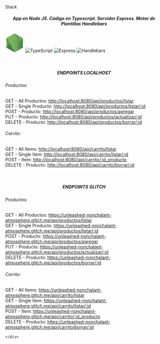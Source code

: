 <div class='container'>
  <div class='card'>
    <div class='card-header'>
      Stack
    </div>
    <div class='card-body'>
      <h5 class='card-title' style='text-align: center;'>App en Node JS. Código en Typescript. Servidor Express. Motor
        de Plantillas Handlebars</h5>
      <div class='iconRow'>
        <img
          src='https://raw.githubusercontent.com/github/explore/80688e429a7d4ef2fca1e82350fe8e3517d3494d/topics/nodejs/nodejs.png'
          width='60'
          height='60'
          alt='Node JS'
        />
        <img
          src='https://upload.wikimedia.org/wikipedia/commons/thumb/4/4c/Typescript_logo_2020.svg/1200px-Typescript_logo_2020.svg.png'
          width='60'
          height='60'
          alt='TypeScript'
        />
        <img
          src='https://scontent.faep14-2.fna.fbcdn.net/v/t1.6435-9/cp0/e15/q65/p64x64/94883637_107480410948830_6157616113157931008_n.jpg?_nc_cat=109&ccb=1-5&_nc_sid=85a577&efg=eyJpIjoidCJ9&_nc_eui2=AeFFuImFWiug3AzX1sdu7FtZmJg6Qrmz_AOYmDpCubP8A1u-Kw75XvBNEdua0WEcIhw&_nc_ohc=rpXZUc5ybKoAX9Sh7Z8&_nc_ht=scontent.faep14-2.fna&oh=357ad8f20bb50b79f08e39e47e6eb54b&oe=614C09C9'
          width='60'
          height='60'
          alt='Express'
        />
        <img
          src='https://i0.wp.com/blog.fossasia.org/wp-content/uploads/2017/07/handlebars-js.png?w=500&ssl=1'
          width='60'
          height='60'
          alt='Handlebars'
        />
      </div>
      <div>
        <BR />
        <br />
        <h5 style='text-align: center;'>ENDPOINTS LOCALHOST</h5>
        <h6>Productos:</h6>
        <div class='alert alert-success' role='alert'>
          GET - All Productos:
          <a href='#' class='alert-link'>http://localhost:8080/api/productos/listar</a>
        </div>
        <div class='alert alert-success' role='alert'>
          GET - Single Producto:
          <a href='#' class='alert-link'>http://localhost:8080/api/productos/listar/:id</a>
        </div>
        <div class='alert alert-warning' role='alert'>
          POST - Producto:
          <a href='#' class='alert-link'>http://localhost:8080/api/productos/agregar</a>
        </div>
        <div class='alert alert-primary' role='alert'>
          PUT - Producto:
          <a href='#' class='alert-link'>http://localhost:8080/api/productos/actualizar/:id</a>
        </div>
        <div class='alert alert-danger' role='alert'>
          DELETE - Producto:
          <a href='#' class='alert-link'>http://localhost:8080/api/productos/borrar/:id</a>
        </div>
        <h6>Carrito:</h6>
        <div class='alert alert-success' role='alert'>
          GET - All Items:
          <a href='#' class='alert-link'>http://localhost:8080/api/carrito/listar</a>
        </div>
        <div class='alert alert-success' role='alert'>
          GET - Single Item:
          <a href='#' class='alert-link'>http://localhost:8080/api/carrito/listar/:id</a>
        </div>
        <div class='alert alert-warning' role='alert'>
          POST - Item:
          <a href='#' class='alert-link'>http://localhost:8080/api/carrito/:id_producto</a>
        </div>
        <div class='alert alert-danger' role='alert'>
          DELETE - Producto:
          <a href='#' class='alert-link'>http://localhost:8080/api/carrito/borrar/:id</a>
        </div>
      </div>
      <div>
        <BR />
        <br />
        <h5 style='text-align: center;'>ENDPOINTS GLITCH</h5>
        <h6>Productos:</h6>
        <div class='alert alert-success' role='alert'>
          GET - All Productos:
          <a href='#' class='alert-link'>https://unleashed-nonchalant-atmosphere.glitch.me/api/productos/listar</a>
        </div>
        <div class='alert alert-success' role='alert'>
          GET - Single Producto:
          <a href='#' class='alert-link'>https://unleashed-nonchalant-atmosphere.glitch.me/api/productos/listar/:id</a>
        </div>
        <div class='alert alert-warning' role='alert'>
          POST - Producto:
          <a href='#' class='alert-link'>https://unleashed-nonchalant-atmosphere.glitch.me/api/productos/agregar</a>
        </div>
        <div class='alert alert-primary' role='alert'>
          PUT - Producto:
          <a
            href='#'
            class='alert-link'
          >https://unleashed-nonchalant-atmosphere.glitch.me/api/productos/actualizar/:id</a>
        </div>
        <div class='alert alert-danger' role='alert'>
          DELETE - Producto:
          <a href='#' class='alert-link'>https://unleashed-nonchalant-atmosphere.glitch.me/api/productos/borrar/:id</a>
        </div>
        <h6>Carrito:</h6>
        <div class='alert alert-success' role='alert'>
          GET - All Items:
          <a href='#' class='alert-link'>https://unleashed-nonchalant-atmosphere.glitch.me/api/carrito/listar</a>
        </div>
        <div class='alert alert-success' role='alert'>
          GET - Single Item:
          <a href='#' class='alert-link'>https://unleashed-nonchalant-atmosphere.glitch.me/api/carrito/listar/:id</a>
        </div>
        <div class='alert alert-warning' role='alert'>
          POST - Item:
          <a href='#' class='alert-link'>https://unleashed-nonchalant-atmosphere.glitch.me/api/carrito/:id_producto</a>
        </div>
        <div class='alert alert-danger' role='alert'>
          DELETE - Producto:
          <a href='#' class='alert-link'>https://unleashed-nonchalant-atmosphere.glitch.me/api/carrito/borrar/:id</a>
        </div>
      </div>

    </div>

  </div>
</div>
